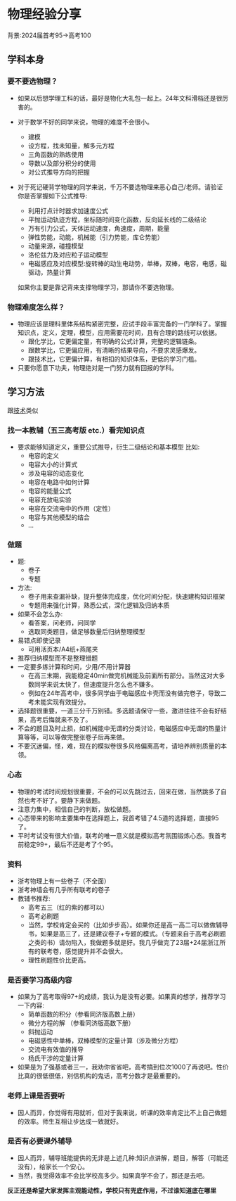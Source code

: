 # 物理经验分享

背景:2024届首考95->高考100

## 学科本身

### 要不要选物理？

* 如果以后想学理工科的话，最好是物化大礼包一起上。24年文科滑档还是很厉害的。
* 对于数学不好的同学来说，物理的难度不会很小。
    * 建模
    * 设方程，找未知量，解多元方程
    * 三角函数的熟练使用
    * 导数以及部分积分的使用
    * 对公式推导方向的把握
* 对于死记硬背学物理的同学来说，千万不要选物理来恶心自己/老师。请验证你是否掌握如下公式推导:
    * 利用打点计时器求加速度公式
    * 平抛运动轨迹方程，坐标随时间变化函数，反向延长线的二级结论
    * 万有引力公式，天体运动速度，角速度，周期，能量
    * 弹性势能，动能，机械能（引力势能，库仑势能）
    * 动量来源，碰撞模型
    * 洛伦兹力及对应粒子运动模型
    * 电磁感应及对应模型:旋转棒的动生电动势，单棒，双棒，电容，电感，磁驱动，热量计算
    
    如果你主要是靠记背来支撑物理学习，那请你不要选物理。

### 物理难度怎么样？
* 物理应该是理科里体系结构紧密完整，应试手段丰富完备的一门学科了。掌握知识点，定义，定理，模型，应用需要花时间，且有合理的路线可以依据。
    * 跟化学比，它更偏定量，有明确的公式计算，完整的逻辑链条。
    * 跟数学比，它更偏应用，有清晰的结果导向，不要求灵感爆发。
    * 跟技术比，它更偏计算，有相扣的知识体系，更低的学习门槛。
* 只要你愿意下功夫，物理绝对是一门努力就有回报的学科。

## 学习方法

跟[技术](tech_fht.md)类似

### 找一本教辅（五三高考版 etc.）看完知识点

* 要求能够知道定义，重要公式推导，衍生二级结论和基本模型
    比如:
    * 电容的定义
    * 电容大小的计算式
    * 涉及电容的动态变化
    * 电容在电路中如何计算
    * 电容的能量公式
    * 电容充放电实验
    * 电容在交流电中的作用（定性）
    * 电容与其他模型的结合
    * ...

### 做题

* 题:
    * 卷子
    * 专题  
* 方法:
    * 卷子用来查漏补缺，提升整体完成度，优化时间分配，快速建构知识框架
    * 专题用来强化计算，熟悉公式，深化逻辑及归纳本质
* 如果不会怎么办:
    * 看答案，问老师，问同学
    * 选取同类题目，做足够数量后归纳整理模型
* 易错点即使记录
    * 可用活页本/A4纸+燕尾夹
* 推荐归纳模型而不是整理错题
* 一定要多练计算和时间，少用/不用计算器
    * 在高三末期，我能稳定40min做完机械能及前面所有部分。当然这对大多数同学来说太快了，但速度提升怎么也不嫌多。
    * 例如在24年高考中，很多同学由于电磁感应卡壳而没有做完卷子，导致二考未能实现有效提分。
* 选择题很重要，一道三分千万别错。多选题请保守一些，激进往往不会有好结果，高考后悔就来不及了。
* 不会的题目及时止损，如机械能中无谓的分类讨论，电磁感应中无谓的热量计算等等，可以等做完整张卷子后再来做。
* 不要沉迷偏，怪，难，现在的模拟卷很多风格偏离高考，请培养辨别质量的本领。

### 心态

* 物理的考试时间规划很重要，不会的可以先跳过去，回来在做，当然跳多了自然也考不好了。要静下来做题。
* 注意力集中，相信自己的判断，放松做题。
* 心态带来的影响主要集中在选择题上，我首考错了4.5道的选择题，直接95了。
* 平时考试没有很大价值，联考的唯一意义就是模拟高考氛围锻炼心态。我首考前稳定99+，最后不还是考了个95。

### 资料

* 浙考物理上有一些卷子（不全面）
* 浙考神墙会有几乎所有联考的卷子
* 教辅书推荐:
    * 高考五三（红的紫的都可以）
    * 高考必刷题
    * 当然，学校肯定会买的（比如步步高）。如果你还是高一高二可以做做辅导书，如果是高三了，还是建议卷子+专题的模式。（专题来自于高考必刷题之类的书）请勿陷入，我做题多就是好。我几乎做完了23届+24届浙江所有的联考卷，感觉提升并不会很大。
    * 理性刷题性价比更高。

### 是否要学习高级内容

* 如果为了高考取得97+的成绩，我认为是没有必要。如果真的想学，推荐学习一下内容:
    * 简单函数的积分（参看同济版高数上册）
    * 微分方程的解 （参看同济版高数下册）
    * 斜抛运动
    * 电磁感性中单棒，双棒模型的定量计算（涉及微分方程）
    * 交流电有效值的推导
    * 杨氏干涉的定量计算
* 如果是为了强基或者三一，我劝你省省吧，高考搞到位次1000了再说吧。性价比真的很低很低，别信机构的鬼话，高考分数才是最重要的。

### 老师上课是否要听

* 因人而异，你觉得有用就听，但对于我来说，听课的效率肯定比不上自己做题的效率。师生互相让步达成一致就好。

### 是否有必要课外辅导

* 因人而异，辅导班能提供的无非是上述几种:知识点讲解，题目，解答（可能还没有），给家长一个安心。
* 当然，我觉得效率不会比学校高多少。如果真学不会了，那还是去吧。

**反正还是希望大家发挥主观能动性，学校只有兜底作用，不过谁知道底在哪里**